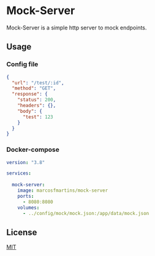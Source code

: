 # Mock-Server

Mock-Server is a simple http server to mock endpoints.


## Usage

### Config file
```json
{
  "url": "/test/:id",
  "method": "GET",
  "response": {
    "status": 200,
    "headers": {},
    "body": {
      "test": 123
    }
  }
}
```

### Docker-compose
```yaml
version: "3.8"

services:
  
  mock-server:
    image: marcosfmartins/mock-server
    ports:
      - 8080:8080
    volumes:
      - ../config/mock/mock.json:/app/data/mock.json
```

## License
[MIT](https://choosealicense.com/licenses/mit/)